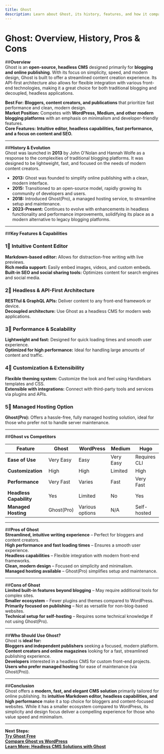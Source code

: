 ```yaml
---
title: Ghost  
description: Learn about Ghost, its history, features, and how it compares to other CMS platforms.
---
```


# **Ghost: Overview, History, Pros & Cons**

##**Overview**  
Ghost is an **open-source, headless CMS** designed primarily for **blogging and online publishing**. With its focus on simplicity, speed, and modern design, Ghost is built to offer a streamlined content creation experience. Its API-first architecture also allows for flexible integration with various front-end technologies, making it a great choice for both traditional blogging and decoupled, headless applications.

 **Best For:** **Bloggers, content creators, and publications** that prioritize fast performance and clean, modern design.  
 **Market Position:** Competes with **WordPress, Medium, and other modern blogging platforms** with an emphasis on minimalism and developer-friendly features.  
 **Core Features:** **Intuitive editor, headless capabilities, fast performance, and a focus on content and SEO.**

---

##**History & Evolution**  
Ghost was launched in **2013** by John O'Nolan and Hannah Wolfe as a response to the complexities of traditional blogging platforms. It was designed to be lightweight, fast, and focused on the needs of modern content creators.

- **2013:** Ghost was founded to simplify online publishing with a clean, modern interface.  
- **2015:** Transitioned to an open-source model, rapidly growing its community of developers and users.  
- **2018:** Introduced Ghost(Pro), a managed hosting service, to streamline setup and maintenance.  
- **2023-Present:** Continues to evolve with enhancements in headless functionality and performance improvements, solidifying its place as a modern alternative to legacy blogging platforms.

---

##**Key Features & Capabilities**

### **1⃣ Intuitive Content Editor**  
 **Markdown-based editor:** Allows for distraction-free writing with live previews.  
 **Rich media support:** Easily embed images, videos, and custom embeds.  
 **Built-in SEO and social sharing tools:** Optimizes content for search engines and social media.

### **2⃣ Headless & API-First Architecture**  
 **RESTful & GraphQL APIs:** Deliver content to any front-end framework or device.  
 **Decoupled architecture:** Use Ghost as a headless CMS for modern web applications.

### **3⃣ Performance & Scalability**  
 **Lightweight and fast:** Designed for quick loading times and smooth user experience.  
 **Optimized for high performance:** Ideal for handling large amounts of content and traffic.

### **4⃣ Customization & Extensibility**  
 **Flexible theming system:** Customize the look and feel using Handlebars templates and CSS.  
 **Extensible with integrations:** Connect with third-party tools and services via plugins and APIs.

### **5⃣ Managed Hosting Option**  
 **Ghost(Pro):** Offers a hassle-free, fully managed hosting solution, ideal for those who prefer not to handle server maintenance.

---

##**Ghost vs Competitors**

| Feature                   | Ghost           | WordPress          | Medium         | Hugo          |
|---------------------------|-----------------|--------------------|----------------|---------------|
| **Ease of Use**           |  Very Easy    |  Easy            |  Very Easy   |  Requires CLI|
| **Customization**         |  High         |  High            |  Limited     |  High       |
| **Performance**           |  Very Fast    |  Varies          |  Fast        |  Very Fast  |
| **Headless Capability**   |  Yes          |  Limited         |  No         |  Yes       |
| **Managed Hosting**       |  Ghost(Pro)   |  Various options | N/A            |  Self-hosted|

---

##**Pros of Ghost**  
 **Streamlined, intuitive writing experience** – Perfect for bloggers and content creators.  
 **High performance and fast loading times** – Ensures a smooth user experience.  
 **Headless capabilities** – Flexible integration with modern front-end frameworks.  
 **Clean, modern design** – Focused on simplicity and minimalism.  
 **Managed hosting available** – Ghost(Pro) simplifies setup and maintenance.

---

##**Cons of Ghost**  
 **Limited built-in features beyond blogging** – May require additional tools for complex sites.  
 **Smaller ecosystem** – Fewer plugins and themes compared to WordPress.  
 **Primarily focused on publishing** – Not as versatile for non-blog-based websites.  
 **Technical setup for self-hosting** – Requires some technical knowledge if not using Ghost(Pro).

---

##**Who Should Use Ghost?**  
Ghost is **ideal for:**  
 **Bloggers and independent publishers** seeking a focused, modern platform.  
 **Content creators and online magazines** looking for a fast, streamlined publishing experience.  
 **Developers** interested in a headless CMS for custom front-end projects.  
 **Users who prefer managed hosting** for ease of maintenance (via Ghost(Pro)).

---

##**Conclusion**  
Ghost offers a **modern, fast, and elegant CMS solution** primarily tailored for online publishing. Its **intuitive Markdown editor, headless capabilities, and high performance** make it a top choice for bloggers and content-focused websites. While it has a smaller ecosystem compared to WordPress, its simplicity and design focus deliver a compelling experience for those who value speed and minimalism.

---

 **Next Steps:**  
 **[Try Ghost Free](https://ghost.org/try/)**  
 **[Compare Ghost vs WordPress](#)**  
 **[Learn More: Headless CMS Solutions with Ghost](#)**
